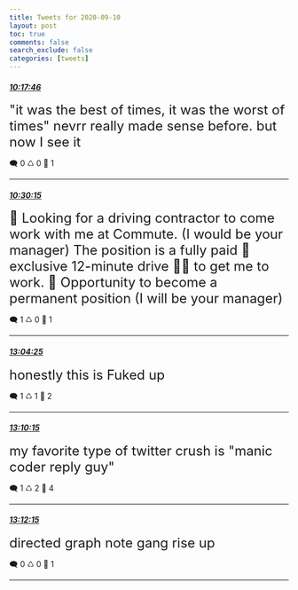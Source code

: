 ```yaml
---
title: Tweets for 2020-09-10
layout: post
toc: true
comments: false
search_exclude: false
categories: [tweets]
---
```



#### <a href = "https://twitter.com/deepfates/status/1304091705549811712">*10:17:46*</a>

<font size="5">"it was the best of times, it was the worst of times"  nevrr really made sense before. but now I see it</font>



🗨️ 0 ♺ 0 🤍  1   

---
    
#### <a href = "https://twitter.com/deepfates/status/1304094850120179712">*10:30:15*</a>

<font size="5">👋 Looking for a driving contractor to come work with me at Commute. (I would be your manager) The position is a fully paid 💸 exclusive 12-minute drive 🚗🚕 to get me to work. 🤗 Opportunity to become a permanent position (I will be your manager)</font>



🗨️ 1 ♺ 0 🤍  1   

---
    
#### <a href = "https://twitter.com/deepfates/status/1304133647692300288">*13:04:25*</a>

<font size="5">honestly this is Fuked up</font>



🗨️ 1 ♺ 1 🤍  2   

---
    
#### <a href = "https://twitter.com/deepfates/status/1304135114834681857">*13:10:15*</a>

<font size="5">my favorite type of twitter crush is "manic coder reply guy"</font>



🗨️ 1 ♺ 2 🤍  4   

---
    
#### <a href = "https://twitter.com/deepfates/status/1304135616309809152">*13:12:15*</a>

<font size="5">directed graph note gang rise up</font>



🗨️ 0 ♺ 0 🤍  1   

---
    
            
